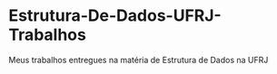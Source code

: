 # Estrutura-De-Dados-UFRJ-Trabalhos
Meus trabalhos entregues na matéria de Estrutura de Dados na UFRJ
